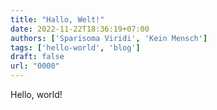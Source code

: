 ```yaml
---
title: "Hallo, Welt!"
date: 2022-11-22T18:36:19+07:00
authors: ['Sparisoma Viridi', 'Kein Mensch']
tags: ['hello-world', 'blog']
draft: false
url: "0000"
---
```


Hello, world!
